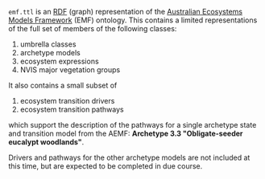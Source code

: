 `emf.ttl` is an [RDF](https://www.w3.org/TR/rdf11-primer/) (graph) representation of the [Australian Ecosystems Models Framework](https://research.csiro.au/biodiversity-knowledge/projects/models-framework/) (EMF) ontology.
This contains a limited representations of the full set of members of the following classes: 
1. umbrella classes
2. archetype models
3. ecosystem expressions
4. NVIS major vegetation groups

It also contains a small subset of 
1. ecosystem transition drivers
2. ecosystem transition pathways

which support the description of the pathways for a single archetype state and transition model from the AEMF: **Archetype 3.3 "Obligate-seeder eucalypt woodlands"**. 

Drivers and pathways for the other archetype models are not included at this time, but are expected to be completed in due course. 
